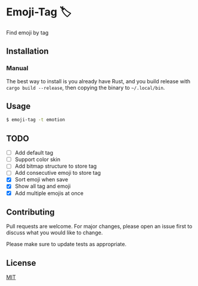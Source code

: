 # Emoji-Tag 🏷

Find emoji by tag

## Installation

### Manual

The best way to install is you already have Rust, and you build release with `cargo build --release`, then copying the binary to `~/.local/bin`.

## Usage

```bash
$ emoji-tag -t emotion
```

## TODO

- [ ] Add default tag
- [ ] Support color skin
- [ ] Add bitmap structure to store tag
- [ ] Add consecutive emoji to store tag
- [x] Sort emoji when save
- [x] Show all tag and emoji
- [x] Add multiple emojis at once

## Contributing

Pull requests are welcome. For major changes, please open an issue first to discuss what you would like to change.

Please make sure to update tests as appropriate.

## License

[MIT](https://choosealicense.com/licenses/mit/)
